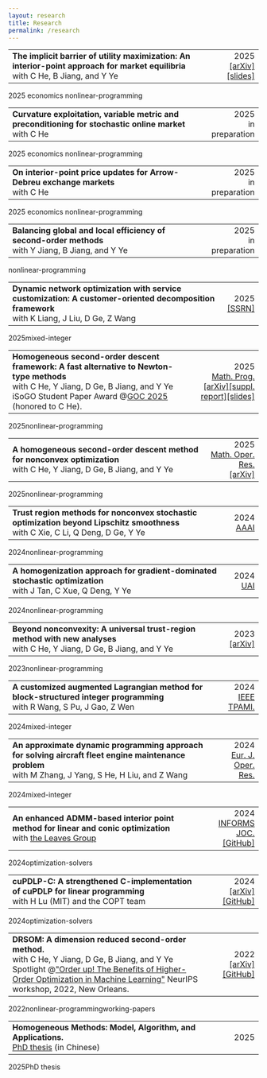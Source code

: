 ```yaml
---
layout: research
title: Research
permalink: /research
---
```



<div class="publication-item">
  <table>
    <tr>
      <td style="text-align: left;">
      <strong>The implicit barrier of utility maximization: An interior-point approach for market equilibria</strong>
      <br>with C He, B Jiang, and Y Ye</td>
      <td style="text-align: right;"><span class="publication-year">2025</span>
      <br>
      <a href="https://arxiv.org/abs/2508.04822">[arXiv]</a>
      <a href="https://drive.google.com/file/d/1K5C3Mb6L54u5zKcbQjemngHerl4wMX02/view?usp=sharing">[slides]</a>
      </td>
    </tr>
  </table>
  <div class="publication-tags">
    <span>2025</span>
    <span>economics</span>
    <span>nonlinear-programming</span>
  </div>
</div>

<div class="publication-item">
  <table>
    <tr>
      <td style="text-align: left;">
      <strong>Curvature exploitation, variable metric and preconditioning for stochastic online market</strong><br>
      with C He</td>
      <td style="text-align: right;"><span class="publication-year">2025</span>
      <br>
      <!-- <a href="http://arxiv.org/abs/2211.08212">[SSRN]</a> -->
      in preparation
      </td>
    </tr>
  </table>
  <div class="publication-tags">
    <span>2025</span>
    <span>economics</span>
    <span>nonlinear-programming</span>
  </div>
</div>

<div class="publication-item">
  <table>
    <tr>
      <td style="text-align: left;">
      <strong>On interior-point price updates for Arrow-Debreu exchange markets</strong><br>
      with C He</td>
      <td style="text-align: right;"><span class="publication-year">2025</span>
      <br>
      <!-- <a href="http://arxiv.org/abs/2211.08212">[SSRN]</a> -->
      in preparation
      </td>
    </tr>
  </table>
  <div class="publication-tags">
    <span>2025</span>
    <span>economics</span>
    <span>nonlinear-programming</span>
  </div>
</div>

<div class="publication-item">
  <table>
    <tr>
      <td style="text-align: left;">
      <strong>Balancing global and local efficiency of second-order methods</strong><br>
      with Y Jiang, B Jiang, and Y Ye</td>
      <td style="text-align: right;"><span class="publication-year">2025</span>
      <br>
      <!-- <a href="http://arxiv.org/abs/2211.08212">[SSRN]</a> -->
      in preparation
      </td>
    </tr>
  </table>
  <div class="publication-tags">
    <span>nonlinear-programming</span>
  </div>
</div>

<div class="publication-item">
  <table>
    <tr>
      <td style="text-align: left;">
      <strong>Dynamic network optimization with service customization: A customer-oriented decomposition framework</strong><br>
      with K Liang, J Liu, D Ge, Z Wang</td>
      <td style="text-align: right;"><span class="publication-year">2025</span>
      <br>
      <a href="https://papers.ssrn.com/sol3/papers.cfm?abstract_id=5391463">[SSRN]</a>
      </td>
    </tr>
  </table>
  <div class="publication-tags">
    <span>2025</span><span>mixed-integer</span>
  </div>
</div>

<div class="publication-item">
  <table>
    <tr>
      <td style="text-align: left;">
      <strong>Homogeneous second-order descent framework: A fast alternative to Newton-type methods</strong>
      <br>with C He, Y Jiang, D Ge, B Jiang, and Y Ye
      <br><span class="award">iSoGO Student Paper Award @<a href="http://www.globaloptimization.org/conferences/goc-2025/">GOC 2025</a> (honored to C He).</span>
      </td>
      <td style="text-align: right;"><span class="publication-year">2025</span><br>
      <a href="https://doi.org/10.1007/s10107-025-02230-3">Math. Prog.</a><br>
      <a href="https://doi.org/10.48550/arXiv.2306.17516">[arXiv]</a><a href="/assets/pdfs/bisection.pdf">[suppl. report]</a><a href="https://web.stanford.edu/class/msande314/lecture16OPTMLDS">[slides]</a></td>
    </tr>
  </table>
  <div class="publication-tags">
    <span>2025</span><span>nonlinear-programming</span>
  </div>
</div>

<div class="publication-item">
  <table>
    <tr>
      <td style="text-align: left;">
      <strong>A homogeneous second-order descent method for nonconvex optimization</strong><br>
      with C He, Y Jiang, D Ge, B Jiang, and Y Ye</td>
      <td style="text-align: right;"><span class="publication-year">2025</span><br>
      <a href="https://pubsonline.informs.org/doi/10.1287/moor.2023.0132">Math. Oper. Res.</a><br>
      <a href="http://arxiv.org/abs/2211.08212">[arXiv]</a></td>
    </tr>
  </table>
  <div class="publication-tags">
    <span>2025</span><span>nonlinear-programming</span>
  </div>
</div>

<div class="publication-item">
  <table>
    <tr>
      <td style="text-align: left;">
      <strong>Trust region methods for nonconvex stochastic optimization beyond Lipschitz smoothness</strong><br>
      with C Xie, C Li, Q Deng, D Ge, Y Ye</td>
      <td style="text-align: right;"><span class="publication-year">2024</span><br>
      <a href="https://ojs.aaai.org/index.php/AAAI/article/view/29537">AAAI</a></td>
    </tr>
  </table>
  <div class="publication-tags">
    <span>2024</span><span>nonlinear-programming</span>
  </div>
</div>

<div class="publication-item">
  <table>
    <tr>
      <td style="text-align: left;">
      <strong>A homogenization approach for gradient-dominated stochastic optimization</strong><br>
      with J Tan, C Xue, Q Deng, Y Ye</td>
      <td style="text-align: right;"><span class="publication-year">2024</span><br>
      <a href="https://proceedings.mlr.press/v244/tan24a.html">UAI</a></td>
    </tr>
  </table>
  <div class="publication-tags">
    <span>2024</span><span>nonlinear-programming</span>
  </div>
</div>

<div class="publication-item">
  <table>
    <tr>
      <td style="text-align: left;">
      <strong>Beyond nonconvexity: A universal trust-region method with new analyses</strong><br>
      with C He, Y Jiang, D Ge, B Jiang, and Y Ye</td>
      <td style="text-align: right;"><span class="publication-year">2023</span>
      <br>
      <a href="http://arxiv.org/abs/2311.11489">[arXiv]</a></td>
    </tr>
  </table>
  <div class="publication-tags">
    <span>2023</span><span>nonlinear-programming</span>
  </div>
</div>

<div class="publication-item">
  <table>
    <tr>
      <td style="text-align: left;">
      <strong>A customized augmented Lagrangian method for block-structured integer programming</strong><br>
      with R Wang, S Pu, J Gao, Z Wen</td>
      <td style="text-align: right;"><span class="publication-year">2024</span><br>
      <a href="https://doi.org/10.1109/TPAMI.2024.3416514">IEEE TPAMI.</a></td>
    </tr>
  </table>
  <div class="publication-tags">
    <span>2024</span><span>mixed-integer</span>
  </div>
</div>

<div class="publication-item">
  <table>
    <tr>
      <td style="text-align: left;">
      <strong>An approximate dynamic programming approach for solving aircraft fleet engine maintenance problem</strong><br>
      with M Zhang, J Yang, S He, H Liu, and Z Wang</td>
      <td style="text-align: right;"><span class="publication-year">2024</span><br>
      <a href="https://doi.org/10.1016/j.ejor.2024.10.008">Eur. J. Oper. Res.</a></td>
    </tr>
  </table>
  <div class="publication-tags">
    <span>2024</span><span>mixed-integer</span>
  </div>
</div>

<div class="publication-item">
  <table>
    <tr>
      <td style="text-align: left;">
      <strong>An enhanced ADMM-based interior point method for linear and conic optimization</strong><br>
      with <a href="https://github.com/leavesgrp">the Leaves Group</a></td>
      <td style="text-align: right;"><span class="publication-year">2024</span><br>
      <a href="https://doi.org/10.1287/ijoc.2023.0017">INFORMS JOC.</a><br>
      <a href="https://github.com/INFORMSJoC/2023.0017">[GitHub]</a></td>
    </tr>
  </table>
  <div class="publication-tags">
    <span>2024</span><span>optimization-solvers</span>
  </div>
</div>

<div class="publication-item">
  <table>
    <tr>
      <td style="text-align: left;">
      <strong>cuPDLP-C: A strengthened C-implementation of cuPDLP for linear programming</strong><br>
      with H Lu (MIT) and the COPT team</td>
      <td style="text-align: right;"><span class="publication-year">2024</span><br>
      <a href="https://arxiv.org/abs/2312.14832">[arXiv]</a> <a href="https://github.com/COPT-Public/cuPDLP-C">[GitHub]</a></td>
    </tr>
  </table>
  <div class="publication-tags">
    <span>2024</span><span>optimization-solvers</span>
  </div>
</div>


<div class="publication-item">
  <table>
    <tr>
      <td style="text-align: left;">
      <strong>DRSOM: A dimension reduced second-order method.</strong>
      <br>with C He, Y Jiang, D Ge, B Jiang, and Y Ye
      <br><span class="award">Spotlight @<a href="https://neurips.cc/virtual/2022/workshop/50003">"Order up! The Benefits of Higher-Order Optimization in Machine Learning"</a> NeurIPS workshop, 2022, New Orleans.</span>
      </td>
      <td style="text-align: right;"><span class="publication-year">2022</span><br>
      <a href="http://arxiv.org/abs/2208.00208">[arXiv]</a><a href="https://github.com/bzhangcw/DRSOM.jl">[GitHub]</a></td>
    </tr>
  </table>
  <div class="publication-tags">
    <span>2022</span><span>nonlinear-programming</span><span>working-papers</span>
  </div>
</div>

<div class="publication-item">
  <table>
    <tr>
      <td style="text-align: left;">
      <strong>Homogeneous Methods: Model, Algorithm, and Applications. </strong>
            <br> <a href="assets/pdfs/zhangcw-thesis-250514.pdf"> PhD thesis</a> (in Chinese)
      </td>
      <td style="text-align: right;"><span class="publication-year">2025</span></td>
    </tr>
  </table>
  <div class="publication-tags">
    <span>2025</span><span>PhD thesis</span>
  </div>
</div>
